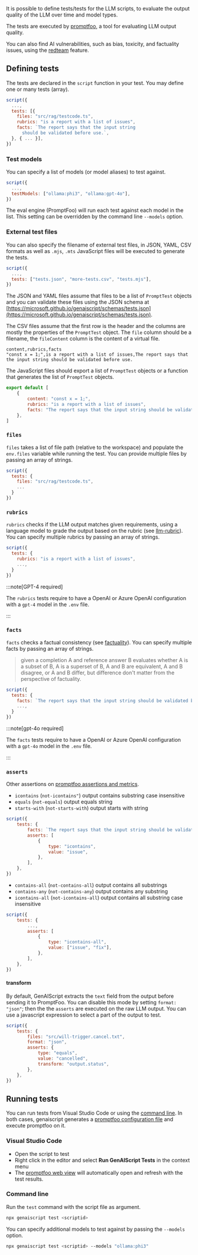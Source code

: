 It is possible to define tests/tests for the LLM scripts, to evaluate the output quality of the LLM
over time and model types.

The tests are executed by [promptfoo](https://promptfoo.dev/), a tool for evaluating LLM output quality.

You can also find AI vulnerabilities, such as bias, toxicity, and factuality issues, using the [redteam](/genaiscript/reference/scripts/redteam) feature.

## Defining tests

The tests are declared in the `script` function in your test.
You may define one or many tests (array).

```js title="proofreader.genai.js" wrap "tests"
script({
  ...,
  tests: [{
    files: "src/rag/testcode.ts",
    rubrics: "is a report with a list of issues",
    facts: `The report says that the input string
      should be validated before use.`,
  }, { ... }],
})
```

### Test models

You can specify a list of models (or model aliases) to test against.

```js title="proofreader.genai.js" wrap "tests"
script({
  ...,
  testModels: ["ollama:phi3", "ollama:gpt-4o"],
})
```

The eval engine (PromptFoo) will run each test against each model in the list.
This setting can be overridden by the command line `--models` option.

### External test files

You can also specify the filename of external test files, in JSON, YAML, CSV formats
as well as `.mjs`, `.mts` JavaScript files will be executed to generate the tests.

```js title="proofreader.genai.js" wrap "tests"
script({
  ...,
  tests: ["tests.json", "more-tests.csv", "tests.mjs"],
})
```

The JSON and YAML files assume that files to be a list of `PromptTest` objects and you can validate these files
using the JSON schema at [https://microsoft.github.io/genaiscript/schemas/tests.json](https://microsoft.github.io/genaiscript/schemas/tests.json).

The CSV files assume that the first row is the header and the columns are mostly the properties of the `PromptTest` object.
The `file` column should be a filename, the `fileContent` column is the content of a virtual file.

```csv title="tests.csv"
content,rubrics,facts
"const x = 1;",is a report with a list of issues,The report says that the input string should be validated before use.
```

The JavaScript files should export a list of `PromptTest` objects or a function that generates the list of `PromptTest` objects.

```js title="tests.mjs"
export default [
    {
        content: "const x = 1;",
        rubrics: "is a report with a list of issues",
        facts: "The report says that the input string should be validated before use.",
    },
]
```

### `files`

`files` takes a list of file path (relative to the workspace) and populate the `env.files`
variable while running the test. You can provide multiple files by passing an array of strings.

```js title="proofreader.genai.js" wrap "files"
script({
  tests: {
    files: "src/rag/testcode.ts",
    ...
  }
})
```

### `rubrics`

`rubrics` checks if the LLM output matches given requirements,
using a language model to grade the output based on the rubric (see [llm-rubric](https://promptfoo.dev/docs/configuration/expected-outputs/model-graded/#examples-output-based)).
You can specify multiple rubrics by passing an array of strings.

```js title="proofreader.genai.js" wrap "rubrics"
script({
  tests: {
    rubrics: "is a report with a list of issues",
    ...,
  }
})
```

:::note[GPT-4 required]

The `rubrics` tests require to have
a OpenAI or Azure OpenAI configuration with a `gpt-4` model in the `.env` file.

:::

### `facts`

`facts` checks a factual consistency (see [factuality](https://promptfoo.dev/docs/guides/factuality-eval/)).
You can specify multiple facts by passing an array of strings.

> given a completion A and reference answer B evaluates
> whether A is a subset of B, A is a superset of B, A and B are equivalent,
> A and B disagree, or A and B differ,
> but difference don't matter from the perspective of factuality.

```js title="proofreader.genai.js" wrap "facts"
script({
  tests: {
    facts: `The report says that the input string should be validated before use.`,
    ...,
  }
})
```

:::note[gpt-4o required]

The `facts` tests require to have
a OpenAI or Azure OpenAI configuration with a `gpt-4o` model in the `.env` file.

:::

### `asserts`

Other assertions on
[promptfoo assertions and metrics](https://promptfoo.dev/docs/configuration/expected-outputs/).

- `icontains` (`not-icontains"`) output contains substring case insensitive
- `equals` (`not-equals`) output equals string
- `starts-with` (`not-starts-with`) output starts with string

```js title="proofreader.genai.js" wrap "asserts"
script({
    tests: {
        facts: `The report says that the input string should be validated before use.`,
        asserts: [
            {
                type: "icontains",
                value: "issue",
            },
        ],
    },
})
```

- `contains-all` (`not-contains-all`) output contains all substrings
- `contains-any` (`not-contains-any`) output contains any substring
- `icontains-all` (`not-icontains-all`) output contains all substring case insensitive

```js title="proofreader.genai.js" wrap "asserts"
script({
    tests: {
        ...,
        asserts: [
            {
                type: "icontains-all",
                value: ["issue", "fix"],
            },
        ],
    },
})
```

#### transform

By default, GenAIScript extracts the `text` field from the output before sending it to PromptFoo.
You can disable this mode by setting `format: "json"`; then the the `asserts` are executed on the raw LLM output.
You can use a javascript expression to select a part of the output to test.

```js title="proofreader.genai.js" wrap "transform"
script({
    tests: {
        files: "src/will-trigger.cancel.txt",
        format: "json",
        asserts: {
            type: "equals",
            value: "cancelled",
            transform: "output.status",
        },
    },
})
```

## Running tests

You can run tests from Visual Studio Code or using the [command line](/genaiscript/reference/cli).
In both cases, genaiscript generates a [promptfoo configuration file](https://promptfoo.dev/docs/configuration/guide)
and execute promptfoo on it.

### Visual Studio Code

- Open the script to test
- Right click in the editor and select **Run GenAIScript Tests** in the context menu
- The [promptfoo web view](https://promptfoo.dev/docs/usage/web-ui/) will automatically
  open and refresh with the test results.

### Command line

Run the `test` command with the script file as argument.

```sh "test"
npx genaiscript test <scriptid>
```

You can specify additional models to test against by passing the `--models` option.

```sh '--models "ollama:phi3"'
npx genaiscript test <scriptid> --models "ollama:phi3"
```